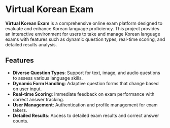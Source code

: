 # Virtual Korean Exam

**Virtual Korean Exam** is a comprehensive online exam platform designed to evaluate and enhance Korean language proficiency. This project provides an interactive environment for users to take and manage Korean language exams with features such as dynamic question types, real-time scoring, and detailed results analysis.

## Features

- **Diverse Question Types**: Support for text, image, and audio questions to assess various language skills.
- **Dynamic Form Handling**: Adaptive question forms that change based on user input.
- **Real-time Scoring**: Immediate feedback on exam performance with correct answer tracking.
- **User Management**: Authentication and profile management for exam takers.
- **Detailed Results**: Access to detailed exam results and correct answer counts.
